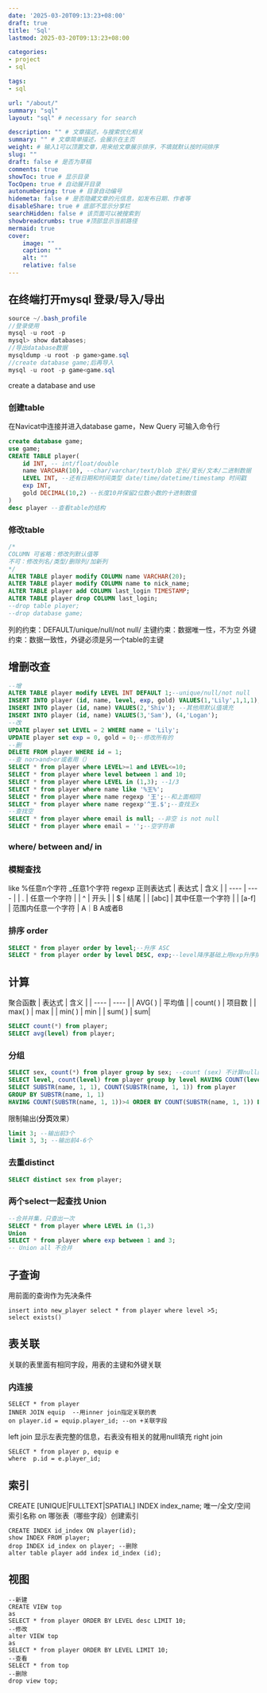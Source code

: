 ```yaml
---
date: '2025-03-20T09:13:23+08:00'
draft: true
title: 'Sql'
lastmod: 2025-03-20T09:13:23+08:00

categories:
- project 
- sql

tags:
- sql

url: "/about/"
summary: "sql"
layout: "sql" # necessary for search

description: "" # 文章描述，与搜索优化相关
summary: "" # 文章简单描述，会展示在主页
weight: # 输入1可以顶置文章，用来给文章展示排序，不填就默认按时间排序
slug: ""
draft: false # 是否为草稿
comments: true
showToc: true # 显示目录
TocOpen: true # 自动展开目录
autonumbering: true # 目录自动编号
hidemeta: false # 是否隐藏文章的元信息，如发布日期、作者等
disableShare: true # 底部不显示分享栏
searchHidden: false # 该页面可以被搜索到
showbreadcrumbs: true #顶部显示当前路径
mermaid: true
cover:
    image: ""
    caption: ""
    alt: ""
    relative: false
---
```

## 在终端打开mysql 登录/导入/导出
```java
source ~/.bash_profile
//登录使用
mysql -u root -p 
mysql> show databases;
//导出database数据
mysqldump -u root -p game>game.sql
//create database game;后再导入
mysql -u root -p game<game.sql
```
create a database and use
### 创建table
在Navicat中连接并进入database game，New Query 可输入命令行
```sql
create database game;
use game;
CREATE TABLE player(
	id INT, -- int/float/double
	name VARCHAR(10), --char/varchar/text/blob 定长/变长/文本/二进制数据
	LEVEL INT, --还有日期和时间类型 date/time/datetime/timestamp 时间戳
	exp INT,
	gold DECIMAL(10,2) --长度10并保留2位数小数的十进制数值
)
desc player --查看table的结构
```
### 修改table
```sql
/*
COLUMN 可省略：修改列默认值等
不可：修改列名/类型/删除列/加新列
*/
ALTER TABLE player modify COLUMN name VARCHAR(20);
ALTER TABLE player modify COLUMN name to nick_name;
ALTER TABLE player add COLUMN last_login TIMESTAMP;
ALTER TABLE player drop COLUMN last_login;
--drop table player;
--drop database game;
```
列的约束：DEFAULT/unique/null/not null/
主键约束：数据唯一性，不为空
外键约束：数据一致性，外键必须是另一个table的主键
## 增删改查
```sql
--增
ALTER TABLE player modify LEVEL INT DEFAULT 1;--unique/null/not null
INSERT INTO player (id, name, level, exp, gold) VALUES(1,'Lily',1,1,1);
INSERT INTO player (id, name) VALUES(2,'Shiv'); --其他用默认值填充
INSERT INTO player (id, name) VALUES(3,'Sam'), (4,'Logan');
--改
UPDATE player set LEVEL = 2 WHERE name = 'Lily';
UPDATE player set exp = 0, gold = 0;--修改所有的
--删
DELETE FROM player WHERE id = 1;
--查 nor>and>or或者用（）
SELECT * from player where LEVEL>=1 and LEVEL<=10;
SELECT * from player where level between 1 and 10;
SELECT * from player where LEVEL in (1,3); --1/3
SELECT * from player where name like '%王%';
SELECT * from player where name regexp '王';--和上面相同
SELECT * from player where name regexp'^王.$';--查找王x
--查找空
SELECT * from player where email is null; --非空 is not null
SELECT * from player where email = '';--空字符串
```
### where/ between and/ in
### 模糊查找 
like %任意n个字符 _任意1个字符
regexp 正则表达式
| 表达式 | 含义 |
|  ----  | ----  |
| .  | 任意一个字符 |
| ^  | 开头 | 
| $  | 结尾 | 
| [abc]  | 其中任意一个字符 | 
| [a-f]  | 范围内任意一个字符 | 
 A｜B  A或者B 
### 排序 order
```sql
SELECT * from player order by level;--升序 ASC
SELECT * from player order by level DESC, exp;--level降序基础上用exp升序排列
```
## 计算
聚合函数
| 表达式 | 含义 |
|  ----  | ----  |
| AVG( ) | 平均值 |
| count( )  | 项目数 | 
| max( ) | max | 
| min( ) | min | 
| sum( ) | sum| 
 ```sql
SELECT count(*) from player;
SELECT avg(level) from player;
```
### 分组
 ```sql
SELECT sex, count(*) from player group by sex; --count (sex) 不计算null的数量
SELECT level, count(level) from player group by level HAVING COUNT(level)>4; -- 同一个level人数>4的
SELECT SUBSTR(name, 1, 1), COUNT(SUBSTR(name, 1, 1)) from player
GROUP BY SUBSTR(name, 1, 1)
HAVING COUNT(SUBSTR(name, 1, 1))>4 ORDER BY COUNT(SUBSTR(name, 1, 1)) DESC;--统计姓氏降序排
```
限制输出(**分页**效果）
```sql
limit 3; --输出前3个
limit 3, 3; --输出前4-6个
```
### 去重distinct
```sql
SELECT distinct sex from player; 
```
### 两个select一起查找 Union
```sql
--合并并集，只查出一次
SELECT * from player where LEVEL in (1,3)
Union
SELECT * from player where exp between 1 and 3;
-- Union all 不合并
```
## 子查询
用前面的查询作为先决条件
```
insert into new_player select * from player where level >5;
select exists()
```
## 表关联
关联的表里面有相同字段，用表的主键和外键关联
### 内连接
```
SELECT * from player
INNER JOIN equip  --用inner join指定关联的表
on player.id = equip.player_id; --on +关联字段
```
left join 显示左表完整的信息，右表没有相关的就用null填充
right join
```
SELECT * from player p, equip e
where  p.id = e.player_id;
```
## 索引
CREATE [UNIQUE|FULLTEXT|SPATIAL] INDEX index_name;
唯一/全文/空间 索引名称 
on 哪张表（哪些字段）创建索引
```
CREATE INDEX id_index ON player(id);
show INDEX FROM player;
drop INDEX id_index on player; --删除
alter table player add index id_index (id);
```
## 视图
```
--新建
CREATE VIEW top
as 
SELECT * from player ORDER BY LEVEL desc LIMIT 10;
--修改
alter VIEW top
as 
SELECT * from player ORDER BY LEVEL LIMIT 10;
--查看
SELECT * from top 
--删除
drop view top;
```









